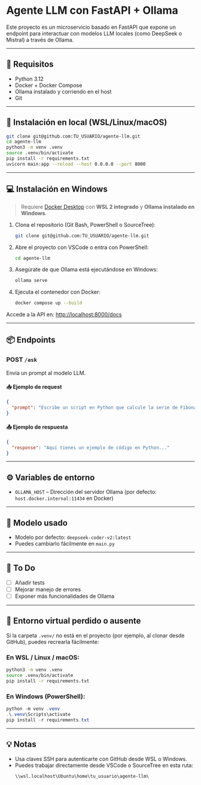 # Agente LLM con FastAPI + Ollama

Este proyecto es un microservicio basado en FastAPI que expone un endpoint para interactuar con modelos LLM locales (como DeepSeek o Mistral) a través de Ollama.

---

## 🚀 Requisitos

- Python 3.12
- Docker + Docker Compose
- Ollama instalado y corriendo en el host
- Git

---

## 🐧 Instalación en local (WSL/Linux/macOS)

```bash
git clone git@github.com:TU_USUARIO/agente-llm.git
cd agente-llm
python3 -m venv .venv
source .venv/bin/activate
pip install -r requirements.txt
uvicorn main:app --reload --host 0.0.0.0 --port 8000
```

---

## 💻 Instalación en Windows

> Requiere [Docker Desktop](https://www.docker.com/products/docker-desktop/) con **WSL 2 integrado** y **Ollama instalado en Windows**.

1. Clona el repositorio (Git Bash, PowerShell o SourceTree):

    ```bash
    git clone git@github.com:TU_USUARIO/agente-llm.git
    ```

2. Abre el proyecto con VSCode o entra con PowerShell:

    ```bash
    cd agente-llm
    ```

3. Asegúrate de que Ollama está ejecutándose en Windows:

    ```bash
    ollama serve
    ```

4. Ejecuta el contenedor con Docker:

    ```bash
    docker compose up --build
    ```

Accede a la API en: [http://localhost:8000/docs](http://localhost:8000/docs)

---

## 📦 Endpoints

### POST `/ask`

Envía un prompt al modelo LLM.

#### 📥 Ejemplo de request

```json
{
  "prompt": "Escribe un script en Python que calcule la serie de Fibonacci"
}
```

#### 📤 Ejemplo de respuesta

```json
{
  "response": "Aquí tienes un ejemplo de código en Python..."
}
```

---

## ⚙️ Variables de entorno

- `OLLAMA_HOST` – Dirección del servidor Ollama (por defecto: `host.docker.internal:11434` en Docker)

---

## 🧠 Modelo usado

- Modelo por defecto: `deepseek-coder-v2:latest`
- Puedes cambiarlo fácilmente en `main.py`

---

## 🧪 To Do

- [ ] Añadir tests
- [ ] Mejorar manejo de errores
- [ ] Exponer más funcionalidades de Ollama

---

## 🐍 Entorno virtual perdido o ausente

Si la carpeta `.venv/` no está en el proyecto (por ejemplo, al clonar desde GitHub), puedes recrearla fácilmente:

### En WSL / Linux / macOS:

```bash
python3 -m venv .venv
source .venv/bin/activate
pip install -r requirements.txt
```

### En Windows (PowerShell):

```powershell
python -m venv .venv
.\.venv\Scripts\activate
pip install -r requirements.txt
```

---

## 💡 Notas

- Usa claves SSH para autenticarte con GitHub desde WSL o Windows.
- Puedes trabajar directamente desde VSCode o SourceTree en esta ruta:
  ```
  \\wsl.localhost\Ubuntu\home\tu_usuario\agente-llm\
  ```
